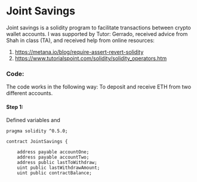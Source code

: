 # Joint Savings
Joint savings is a solidity program to facilitate transactions between crypto wallet accounts. I was supported by Tutor: Gerrado, received advice from Shah in class (TA), and received help from online resources: 
1.  https://metana.io/blog/require-assert-revert-solidity
2.  https://www.tutorialspoint.com/solidity/solidity_operators.htm

### Code:
The code works in the following way: To deposit and receive ETH from two different accounts. 

#### Step 1: 
Defined variables and 


    pragma solidity ^0.5.0;
    
    contract JointSavings {
    
        address payable accountOne; 
        address payable accountTwo; 
        address public lastToWithdraw; 
        uint public lastWithdrawAmount;
        uint public contractBalance; 


